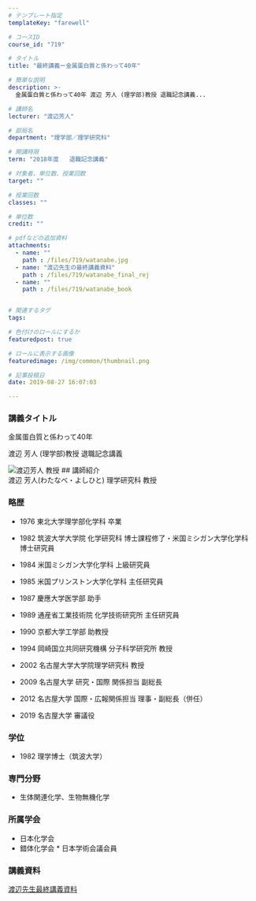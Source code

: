 ```yaml
---
# テンプレート指定
templateKey: "farewell"

# コースID
course_id: "719"

# タイトル
title: "最終講義ー金属蛋白質と係わって40年"

# 簡単な説明
description: >-
  金属蛋白質と係わって40年 渡辺 芳人 (理学部)教授 退職記念講義...

# 講師名
lecturer: "渡辺芳人"

# 部局名
department: "理学部／理学研究科"

# 開講時限
term: "2018年度	退職記念講義"

# 対象者、単位数、授業回数
target: ""

# 授業回数
classes: ""

# 単位数
credit: ""

# pdfなどの追加資料
attachments: 
  - name: "" 
    path : /files/719/watanabe.jpg
  - name: "渡辺先生の最終講義資料" 
    path : /files/719/watanabe_final_rej
  - name: "" 
    path : /files/719/watanabe_book


# 関連するタグ
tags:

# 色付けのロールにするか
featuredpost: true

# ロールに表示する画像
featuredimage: /img/common/thumbnail.png

# 記事投稿日
date: 2019-08-27 16:07:03

---
```

  
### 講義タイトル  
金属蛋白質と係わって40年 

渡辺 芳人 (理学部)教授 退職記念講義

![ 渡辺芳人 教授](/files/719/watanabe.jpg) ## 講師紹介  
渡辺 芳人(わたなべ・よしひと) 理学研究科 教授  
### 略歴  
  
* 1976 東北大学理学部化学科 卒業  
  
* 1982 筑波大学大学院 化学研究科 博士課程修了・米国ミシガン大学化学科 博士研究員  
* 1984 米国ミシガン大学化学科 上級研究員  
* 1985 米国プリンストン大学化学科 主任研究員  
* 1987 慶應大学医学部 助手  
* 1989 通産省工業技術院 化学技術研究所 主任研究員  
* 1990 京都大学工学部 助教授  
* 1994 岡崎国立共同研究機構 分子科学研究所 教授  
* 2002 名古屋大学大学院理学研究科 教授  
* 2009 名古屋大学 研究・国際 関係担当 副総長  
* 2012 名古屋大学 国際・広報関係担当 理事・副総長（併任）  
* 2019 名古屋大学 審議役  
### 学位  
  
  
* 1982 理学博士（筑波大学）  
### 専門分野  
  
* 生体関連化学、生物無機化学  
### 所属学会  
  
* 日本化学会  
* 錯体化学会 * 日本学術会議会員
### 講義資料


[渡辺先生最終講義資料](/files/719/watanabe_book) 

